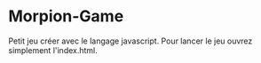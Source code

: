 # Morpion-Game
Petit jeu créer avec le langage javascript.
Pour lancer le jeu ouvrez simplement l'index.html.
